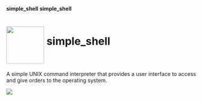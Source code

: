 ****simple_shell****
****simple_shell****
# <a href="url"><img src="https://images.assetsdelivery.com/compings_v2/dmstudio/dmstudio1606/dmstudio160600030.jpg" align="middle" width="100" height="100"></a> simple_shell


A simple UNIX command interpreter that provides a user interface to access and give orders to the operating system.



 
![](https://s3.amazonaws.com/intranet-projects-files/holbertonschool-low_level_programming/235/shell.jpeg)
